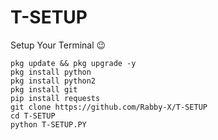 # T-SETUP
Setup Your Terminal 😉

```
pkg update && pkg upgrade -y
pkg install python
pkg install python2
pkg install git
pip install requests
git clone https://github.com/Rabby-X/T-SETUP
cd T-SETUP
python T-SETUP.PY

```
